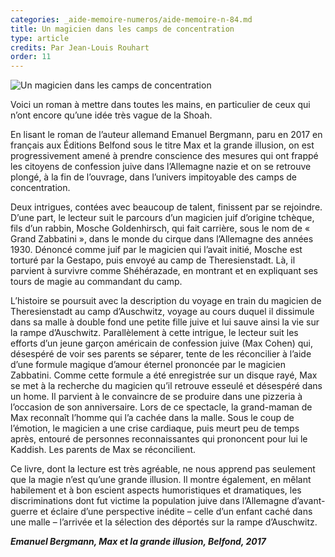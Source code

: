 ```yaml
---
categories: _aide-memoire-numeros/aide-memoire-n-84.md
title: Un magicien dans les camps de concentration
type: article
credits: Par Jean-Louis Rouhart
order: 11
---
```

![Un magicien dans les camps de concentration](/assets/uploads/am-84-un-magicien-dans-les-camps-de-concentration.jpg)



Voici un roman à mettre dans toutes les mains, en particulier de ceux qui n’ont encore qu’une idée très vague de la Shoah.

En lisant le roman de l’auteur allemand Emanuel Bergmann, paru en 2017 en français aux Éditions Belfond sous le titre Max et la grande illusion, on est progressivement amené à prendre conscience des mesures qui ont frappé les citoyens de confession juive dans l’Allemagne nazie et on se retrouve plongé, à la fin de l’ouvrage, dans l’univers impitoyable des camps de concentration.

Deux intrigues, contées avec beaucoup de talent, finissent par se rejoindre. D’une part, le lecteur suit le parcours d’un magicien juif d’origine tchèque, fils d’un rabbin, Mosche Goldenhirsch, qui fait carrière, sous le nom de « Grand Zabbatini », dans le monde du cirque dans l’Allemagne des années 1930. Dénoncé comme juif par le magicien qui l’avait initié, Mosche est torturé par la Gestapo, puis envoyé au camp de Theresienstadt. Là, il parvient à survivre comme Shéhérazade, en montrant et en expliquant ses tours de magie au commandant du camp.

L’histoire se poursuit avec la description du voyage en train du magicien de Theresienstadt au camp d’Auschwitz, voyage au cours duquel il dissimule dans sa malle à double fond une petite fille juive et lui sauve ainsi la vie sur la rampe d’Auschwitz. Parallèlement à cette intrigue, le lecteur suit les efforts d’un jeune garçon américain de confession juive (Max Cohen) qui, désespéré de voir ses parents se séparer, tente de les réconcilier à l’aide d’une formule magique d’amour éternel prononcée par le magicien Zabbatini. Comme cette formule a été enregistrée sur un disque rayé, Max se met à la recherche du magicien qu’il retrouve esseulé et désespéré dans un home. Il parvient à le convaincre de se produire dans une pizzeria à l’occasion de son anniversaire. Lors de ce spectacle, la grand-maman de Max reconnaît l’homme qui l’a cachée dans la malle. Sous le coup de l’émotion, le magicien a une crise cardiaque, puis meurt peu de temps après, entouré de personnes reconnaissantes qui prononcent pour lui le Kaddish. Les parents de Max se réconcilient.

Ce livre, dont la lecture est très agréable, ne nous apprend pas seulement que la magie n’est qu’une grande illusion. Il montre également, en mêlant habilement et à bon escient aspects humoristiques et dramatiques, les discriminations dont fut victime la population juive dans l’Allemagne d’avant-guerre et éclaire d’une perspective inédite – celle d’un enfant caché dans une malle – l’arrivée et la sélection des déportés sur la rampe d’Auschwitz.



_**Emanuel Bergmann, Max et la grande illusion, Belfond, 2017**_
